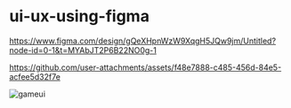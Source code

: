 # ui-ux-using-figma

https://www.figma.com/design/gQeXHpnWzW9XqgH5JQw9jm/Untitled?node-id=0-1&t=MYAbJT2P6B22NO0g-1



https://github.com/user-attachments/assets/f48e7888-c485-456d-84e5-acfee5d32f7e

![gameui](https://github.com/user-attachments/assets/9c5e626b-d9a4-4173-8134-e39c11685d62)
